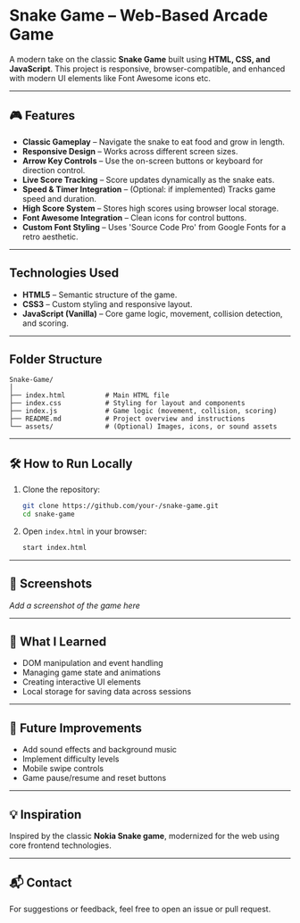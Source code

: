 
#  Snake Game – Web-Based Arcade Game

A modern take on the classic **Snake Game** built using **HTML, CSS, and JavaScript**. This project is responsive, browser-compatible, and enhanced with modern UI elements like Font Awesome icons etc.

---

## 🎮 Features

- **Classic Gameplay** – Navigate the snake to eat food and grow in length.
- **Responsive Design** – Works across different screen sizes.
- **Arrow Key Controls** – Use the on-screen buttons or keyboard for direction control.
- **Live Score Tracking** – Score updates dynamically as the snake eats.
- **Speed & Timer Integration** – (Optional: if implemented) Tracks game speed and duration.
- **High Score System** – Stores high scores using browser local storage.
- **Font Awesome Integration** – Clean icons for control buttons.
- **Custom Font Styling** – Uses 'Source Code Pro' from Google Fonts for a retro aesthetic.

---

##  Technologies Used

- **HTML5** – Semantic structure of the game.
- **CSS3** – Custom styling and responsive layout.
- **JavaScript (Vanilla)** – Core game logic, movement, collision detection, and scoring.

---

##  Folder Structure

```
Snake-Game/
│
├── index.html          # Main HTML file
├── index.css           # Styling for layout and components
├── index.js            # Game logic (movement, collision, scoring)
├── README.md           # Project overview and instructions
└── assets/             # (Optional) Images, icons, or sound assets
```

---

## 🛠️ How to Run Locally

1. Clone the repository:
   ```bash
   git clone https://github.com/your-/snake-game.git
   cd snake-game
   ```

2. Open `index.html` in your browser:
   ```bash
   start index.html
   ```

---

## 📸 Screenshots

_Add a screenshot of the game here_

---

## 🧠 What I Learned

- DOM manipulation and event handling
- Managing game state and animations
- Creating interactive UI elements
- Local storage for saving data across sessions

---

## 📌 Future Improvements

- Add sound effects and background music  
- Implement difficulty levels  
- Mobile swipe controls  
- Game pause/resume and reset buttons

---

## 💡 Inspiration

Inspired by the classic **Nokia Snake game**, modernized for the web using core frontend technologies.

---

## 📬 Contact

For suggestions or feedback, feel free to open an issue or pull request.
